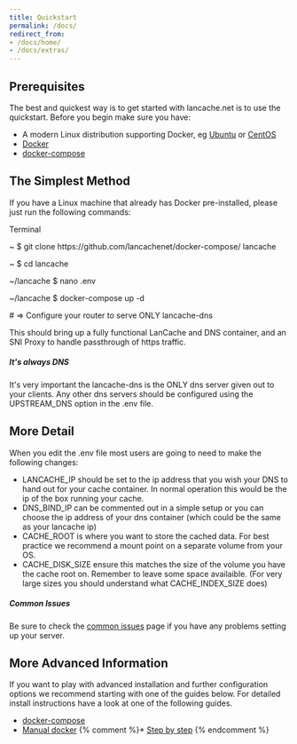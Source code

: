```yaml
---
title: Quickstart
permalink: /docs/
redirect_from:
- /docs/home/
- /docs/extras/
---
```



## Prerequisites

The best and quickest way is to get started with lancache.net is to use the quickstart. Before you begin make sure you have: 

* A modern Linux distribution supporting Docker, eg [Ubuntu](https://www.ubuntu.com) or [CentOS](https://www.centos.org/)
* [Docker](https://www.docker.com/)
* [docker-compose](https://docs.docker.com/compose/install/)

## The Simplest Method

If you have a Linux machine that already has Docker pre-installed, please just run the following commands:

<div class="unit code code-terminal">
<span class="title">Terminal</span>
<div class="shell">
<p class="line">
<span class="path">~</span>
<span class="prompt">$</span>
<span class="command">git clone https://github.com/lancachenet/docker-compose/ lancache</span>
</p>
<p class="line">
<span class="path">~</span>
<span class="prompt">$</span>
<span class="command">cd lancache</span>
</p>
<p class="line">
<span class="path">~/lancache</span>
<span class="prompt">$</span>
<span class="command">nano .env</span>
</p>
<p class="line">
<span class="path">~/lancache</span>
<span class="prompt">$</span>
<span class="command">docker-compose up -d</span>
</p>
<p class="line">
<span class="output"># => Configure your router to serve ONLY lancache-dns</span>
</p>
</div>
</div>


This should bring up a fully functional LanCache and DNS container, and an SNI Proxy to handle passthrough of https traffic.

<div class="note error">
	<h5>It's always DNS</h5>
    <p>
    	It's very important the lancache-dns is the ONLY dns server given out to your clients. Any other dns servers should be configured using the UPSTREAM_DNS option in the .env file.
    </p>
</div>

## More Detail

When you edit the .env file most users are going to need to make the following changes:
* LANCACHE_IP should be set to the ip address that you wish your DNS to hand out for your cache container. In normal operation this would be the ip of the box running your cache.
* DNS_BIND_IP can be commented out in a simple setup or you can choose the ip address of your dns container (which could be the same as your lancache ip)
* CACHE_ROOT is where you want to store the cached data. For best practice we recommend a mount point on a separate volume from your OS.
* CACHE_DISK_SIZE ensure this matches the size of the volume you have the cache root on. Remember to leave some space availaible. (For very large sizes you should understand what CACHE_INDEX_SIZE does)

<div class="note info">
	<h5>Common Issues</h5>
    <p>
    	Be sure to check the <a href="/docs/common-issues/">common issues</a> page if you have any problems setting up your server.    
    </p>
</div>

## More Advanced Information
If you want to play with advanced installation and further configuration options we recommend starting with one of the guides below. For detailed install instructions have a look at one of the following guides.

* [docker-compose](/docs/installation/docker-compose/)
* [Manual docker](/docs/installation/docker/)
{% comment %}* [Step by step](/docs/step-by-step/01-setup/) {% endcomment %}
